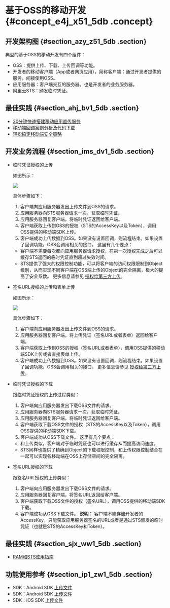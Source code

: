 # 基于OSS的移动开发 {#concept_e4j_x51_5db .concept}

## 开发架构图 {#section_azy_z51_5db .section}

典型的基于OSS的移动开发有四个组件：

-   OSS：提供上传、下载、上传回调等功能。
-   开发者的移动客户端（App或者网页应用），简称客户端：通过开发者提供的服务，间接使用OSS。
-   应用服务器：客户端交互的服务器。也是开发者的业务服务器。
-   阿里云STS：颁发临时凭证。

## 最佳实践 {#section_ahj_bv1_5db .section}

-   [30分钟快速搭建移动应用直传服务](../cn.zh-CN/最佳实践/移动应用端直传实践/快速搭建移动应用直传服务.md#)
-   [移动端回调案例分析及代码下载](../cn.zh-CN/最佳实践/移动应用端直传实践/快速搭建移动应用上传回调服务.md#)
-   [轻松搞定移动端安全策略](../cn.zh-CN/最佳实践/移动应用端直传实践/权限控制.md#)

## 开发业务流程 {#section_ims_dv1_5db .section}

-   临时凭证授权的上传

    如图所示：

    ![](http://static-aliyun-doc.oss-cn-hangzhou.aliyuncs.com/assets/img/4352/1027_zh-CN.png)

    具体步骤如下：

    1.  客户端向应用服务器发出上传文件到OSS的请求。
    2.  应用服务器向STS服务器请求一次，获取临时凭证。
    3.  应用服务器回复客户端，将临时凭证返回给客户端。
    4.  客户端获取上传到OSS的授权（STS的AccessKey以及Token），调用OSS提供的移动端SDK上传。
    5.  客户端成功上传数据到OSS。如果没有设置回调，则流程结束。如果设置了回调功能，OSS会调用相关的接口。
    这里有几个要点：

    -   客户端不需要每次都向应用服务器请求授权，在第一次授权完成之后可以缓存STS返回的临时凭证直到超过失效时间。
    -   STS提供了强大的权限控制功能，可以将客户端的访问权限限制到Object级别，从而实现不同客户端在OSS端上传的Object的完全隔离，极大的提高了安全系数。
    更多信息请参见 [授权给第三方上传](cn.zh-CN/开发指南/上传文件/授权给第三方上传.md#)。

-   签名URL授权的上传和表单上传

    如图所示：

    ![](http://static-aliyun-doc.oss-cn-hangzhou.aliyuncs.com/assets/img/4352/1030_zh-CN.png)

    具体步骤如下：

    1.  客户端向应用服务器发出上传文件到OSS的请求。
    2.  应用服务器回复客户端，将上传凭证（签名URL或者表单）返回给客户端。
    3.  客户端获取上传到OSS的授权（签名URL或者表单），调用OSS提供的移动端SDK上传或者直接表单上传。
    4.  客户端成功上传数据到OSS。如果没有设置回调，则流程结束。如果设置了回调功能，OSS会调用相关的接口。
    更多信息请参见 [授权给第三方上传](cn.zh-CN/开发指南/上传文件/授权给第三方上传.md#)。

-   临时凭证授权的下载

    跟临时凭证授权的上传过程类似：

    1.  客户端向应用服务器发出下载OSS文件的请求。
    2.  应用服务器向STS服务器请求一次，获取临时凭证。
    3.  应用服务器回复客户端，将临时凭证返回给客户端。
    4.  客户端获取下载OSS文件的授权（STS的AccessKey以及Token），调用OSS提供的移动端SDK下载。
    5.  客户端成功从OSS下载文件。
    这里有几个要点：

    -   和上传类似，客户端对于临时凭证也可以进行缓存从而提高访问速度。
    -   STS同样也提供了精确到Object的下载权限控制，和上传权限控制结合在一起可以实现各移动端在OSS上存储空间的完全隔离。
-   签名URL授权的下载

    跟签名URL授权的上传类似：

    1.  客户端向应用服务器发出下载OSS文件的请求。
    2.  应用服务器回复客户端，将签名URL返回给客户端。
    3.  客户端获取下载OSS文件的授权（签名URL），调用OSS提供的移动端SDK下载。
    4.  客户端成功从OSS下载文件。
    **说明：** 客户端不能存储开发者的AccessKey，只能获取应用服务器签名的URL或者是通过STS颁发的临时凭证（也就是STS的AccessKey和Token）。


## 最佳实践 {#section_sjx_ww1_5db .section}

-   [RAM和STS使用指南](../cn.zh-CN/最佳实践/权限管理/权限管理概述.md#)

## 功能使用参考 {#section_ip1_zw1_5db .section}

-   SDK：Android SDK [上传文件](https://help.aliyun.com/document_detail/32047.html)
-   SDK：Android SDK [上传文件](https://www.alibabacloud.com/help/doc-detail/32047.htm)
-   SDK：iOS SDK [上传文件](https://help.aliyun.com/document_detail/32060.html)

